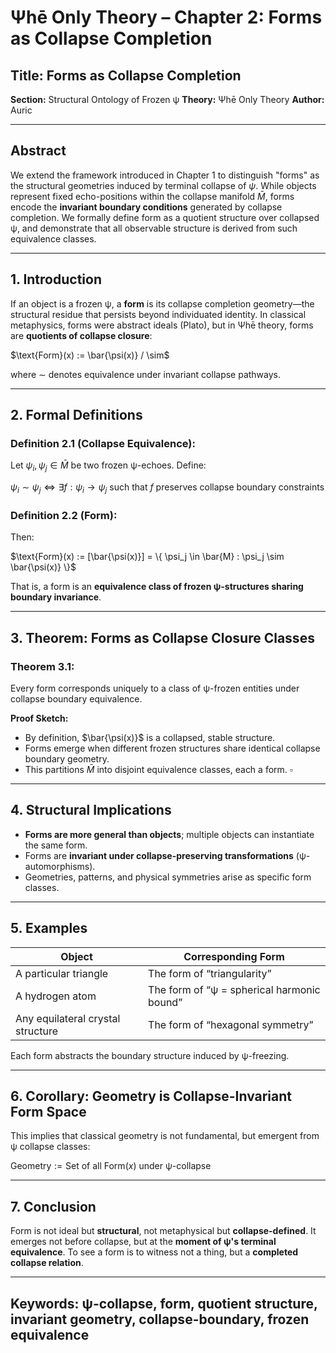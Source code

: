 # Ψhē Only Theory – Chapter 2: Forms as Collapse Completion

## Title: Forms as Collapse Completion

**Section:** Structural Ontology of Frozen ψ
**Theory:** Ψhē Only Theory
**Author:** Auric

---

## Abstract

We extend the framework introduced in Chapter 1 to distinguish "forms" as the structural geometries induced by terminal collapse of $\psi$. While objects represent fixed echo-positions within the collapse manifold $\bar{M}$, forms encode the **invariant boundary conditions** generated by collapse completion. We formally define form as a quotient structure over collapsed ψ, and demonstrate that all observable structure is derived from such equivalence classes.

---

## 1. Introduction

If an object is a frozen ψ, a **form** is its collapse completion geometry—the structural residue that persists beyond individuated identity. In classical metaphysics, forms were abstract ideals (Plato), but in Ψhē theory, forms are **quotients of collapse closure**:

$\text{Form}(x) := \bar{\psi(x)} / \sim$

where $\sim$ denotes equivalence under invariant collapse pathways.

---

## 2. Formal Definitions

### Definition 2.1 (Collapse Equivalence):

Let $\psi_i, \psi_j \in \bar{M}$ be two frozen ψ-echoes. Define:

$\psi_i \sim \psi_j \iff \exists f : \psi_i \to \psi_j \text{ such that } f \text{ preserves collapse boundary constraints}$

### Definition 2.2 (Form):

Then:

$\text{Form}(x) := [\bar{\psi(x)}] = \{ \psi_j \in \bar{M} : \psi_j \sim \bar{\psi(x)} \}$

That is, a form is an **equivalence class of frozen ψ-structures sharing boundary invariance**.

---

## 3. Theorem: Forms as Collapse Closure Classes

### Theorem 3.1:

Every form corresponds uniquely to a class of ψ-frozen entities under collapse boundary equivalence.

**Proof Sketch:**

* By definition, $\bar{\psi(x)}$ is a collapsed, stable structure.
* Forms emerge when different frozen structures share identical collapse boundary geometry.
* This partitions $\bar{M}$ into disjoint equivalence classes, each a form.
  $\square$

---

## 4. Structural Implications

* **Forms are more general than objects**; multiple objects can instantiate the same form.
* Forms are **invariant under collapse-preserving transformations** (ψ-automorphisms).
* Geometries, patterns, and physical symmetries arise as specific form classes.

---

## 5. Examples

| Object                            | Corresponding Form                         |
| --------------------------------- | ------------------------------------------ |
| A particular triangle             | The form of “triangularity”                |
| A hydrogen atom                   | The form of “ψ = spherical harmonic bound” |
| Any equilateral crystal structure | The form of “hexagonal symmetry”           |

Each form abstracts the boundary structure induced by ψ-freezing.

---

## 6. Corollary: Geometry is Collapse-Invariant Form Space

This implies that classical geometry is not fundamental, but emergent from ψ collapse classes:

$\text{Geometry} := \text{Set of all Form}(x) \text{ under ψ-collapse}$

---

## 7. Conclusion

Form is not ideal but **structural**, not metaphysical but **collapse-defined**. It emerges not before collapse, but at the **moment of ψ's terminal equivalence**. To see a form is to witness not a thing, but a **completed collapse relation**.

---

## Keywords: ψ-collapse, form, quotient structure, invariant geometry, collapse-boundary, frozen equivalence

